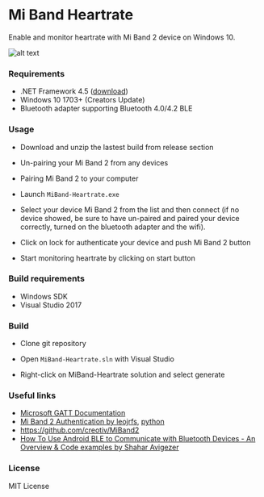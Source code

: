 # Mi Band Heartrate

Enable and monitor heartrate with Mi Band 2 device on Windows 10.

![alt text](http://devhatch.fr/uploads/images/mibandheatrate-screen.png "Mi Band Heartrate screen")


### Requirements

* .NET Framework 4.5 ([download](https://www.microsoft.com/fr-fr/download/details.aspx?id=30653))
* Windows 10 1703+ (Creators Update)
* Bluetooth adapter supporting Bluetooth 4.0/4.2 BLE


### Usage

* Download and unzip the lastest build from release section

* Un-pairing your Mi Band 2 from any devices

* Pairing Mi Band 2 to your computer

* Launch `MiBand-Heartrate.exe`

* Select your device Mi Band 2 from the list and then connect (if no device showed, be sure to have un-paired and paired your device correctly, turned on the bluetooth adapter and the wifi).

* Click on lock for authenticate your device and push Mi Band 2 button

* Start monitoring heartrate by clicking on start button


### Build requirements

* Windows SDK
* Visual Studio 2017


### Build

* Clone git repository

* Open `MiBand-Heartrate.sln` with Visual Studio

* Right-click on MiBand-Heartrate solution and select generate


### Useful links

* [Microsoft GATT Documentation](https://docs.microsoft.com/fr-fr/windows/uwp/devices-sensors/bluetooth-low-energy-overview)
* [Mi Band 2 Authentication by leojrfs](https://leojrfs.github.io/writing/miband2-part1-auth/#reference), [python](https://github.com/leojrfs/miband2)
* https://github.com/creotiv/MiBand2
* [How To Use Android BLE to Communicate with Bluetooth Devices - An Overview & Code examples by Shahar Avigezer](https://medium.com/@avigezerit/bluetooth-low-energy-on-android-22bc7310387a)


### License

MIT License